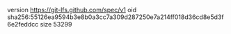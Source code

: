 version https://git-lfs.github.com/spec/v1
oid sha256:55126ea9594b3e8b0a3cc7a309d287250e7a214ff018d36cd8e5d3f6e2feddcc
size 53299
